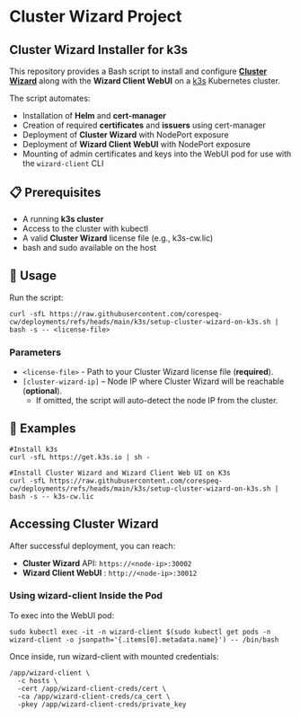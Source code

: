 # Cluster Wizard Project 
## Cluster Wizard Installer for k3s

This repository provides a Bash script to install and configure [**Cluster Wizard**](https://cluster-wizard.com/) along with the **Wizard Client WebUI** on a [k3s](https://k3s.io/) Kubernetes cluster.

The script automates:
 - Installation of **Helm** and **cert-manager**
 - Creation of required **certificates** and **issuers** using cert-manager
 - Deployment of **Cluster Wizard** with NodePort exposure
 - Deployment of **Wizard Client WebUI** with NodePort exposure
 - Mounting of admin certificates and keys into the WebUI pod for use with the `wizard-client` CLI

## 📋 Prerequisites
 - A running **k3s cluster**
 - Access to the cluster with kubectl
 - A valid **Cluster Wizard** license file (e.g., k3s-cw.lic)
 - bash and sudo available on the host

## 🚀 Usage
Run the script:
```
curl -sfL https://raw.githubusercontent.com/corespeq-cw/deployments/refs/heads/main/k3s/setup-cluster-wizard-on-k3s.sh | bash -s -- <license-file>
```
### Parameters
 - `<license-file>` - Path to your Cluster Wizard license file (**required**).
 - `[cluster-wizard-ip]` – Node IP where Cluster Wizard will be reachable (**optional**).
   - If omitted, the script will auto-detect the node IP from the cluster.

## 🚀 Examples
```
#Install k3s
curl -sfL https://get.k3s.io | sh -

#Install Cluster Wizard and Wizard Client Web UI on K3s
curl -sfL https://raw.githubusercontent.com/corespeq-cw/deployments/refs/heads/main/k3s/setup-cluster-wizard-on-k3s.sh | bash -s -- k3s-cw.lic

```

## Accessing Cluster Wizard
After successful deployment, you can reach:
 - **Cluster Wizard** API: `https://<node-ip>:30002`
 - **Wizard Client WebUI** : `http://<node-ip>:30012`

### Using wizard-client Inside the Pod
To exec into the WebUI pod:
```
sudo kubectl exec -it -n wizard-client $(sudo kubectl get pods -n wizard-client -o jsonpath='{.items[0].metadata.name}') -- /bin/bash
```

Once inside, run wizard-client with mounted credentials:
```
/app/wizard-client \
  -c hosts \
  -cert /app/wizard-client-creds/cert \
  -ca /app/wizard-client-creds/ca_cert \
  -pkey /app/wizard-client-creds/private_key
```



